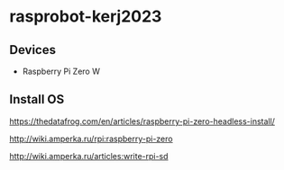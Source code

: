 # rasprobot-kerj2023


## Devices

* Raspberry Pi Zero W




## Install OS

https://thedatafrog.com/en/articles/raspberry-pi-zero-headless-install/



http://wiki.amperka.ru/rpi:raspberry-pi-zero


http://wiki.amperka.ru/articles:write-rpi-sd

